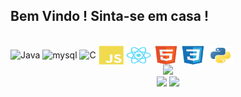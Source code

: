 
## Bem Vindo ! Sinta-se em casa ! 
<div style="display: inline_block"><br>
  <img align="center" alt="Java" heigh="30" width="40" src="https://cdn.jsdelivr.net/gh/devicons/devicon/icons/java/java-original.svg"/>
  <img align="center" alt="mysql" heighy-"30" width="40" src="https://cdn.jsdelivr.net/gh/devicons/devicon/icons/mysql/mysql-original.svg" >
  <img align="center" alt="C" height="30" width="40" src="https://cdn.jsdelivr.net/gh/devicons/devicon/icons/c/c-original.svg" >
  <img align="center" alt="Js" height="30" width="40" src="https://raw.githubusercontent.com/devicons/devicon/master/icons/javascript/javascript-plain.svg">
  <img align="center" alt="React" height="30" width="40" src="https://raw.githubusercontent.com/devicons/devicon/master/icons/react/react-original.svg">
  <img align="center" alt="HTML" height="30" width="40" src="https://raw.githubusercontent.com/devicons/devicon/master/icons/html5/html5-original.svg">
  <img align="center" alt="CSS" height="30" width="40" src="https://raw.githubusercontent.com/devicons/devicon/master/icons/css3/css3-original.svg">
  <img align="center" alt="Python" height="30" width="40" src="https://raw.githubusercontent.com/devicons/devicon/master/icons/python/python-original.svg">
  
  <div>
  
    
<div align="center">
  <a href="https://github.com/LudymilaAnaAmorim">
  <img height="170em" src="https://github-readme-stats.vercel.app/api?username=LudymilaAnaAmorimMartins&show_icons=true&theme=dark&include_all_commits=true&count_private=true">
   <!--**<img height="160em" src="https://github-readme-stats.vercel.app/api/top-langs/?username=LudymilaAnaAmorim&layout=compact&langs_count=7&theme=dark"/>-->

  <div> 
 <a href="https://instagram.com/ludymilaana" target="_blank"><img src="https://img.shields.io/badge/-Instagram-%23E4405F?style=for-the-badge&logo=instagram&logoColor=white" target="_blank"></a>
<a href = "mailto:ludymilaanaamorim@gmail.com"><img src="https://img.shields.io/badge/-Gmail-%23333?style=for-the-badge&logo=gmail&logoColor=red" target="_white"></a>
 
  </div>
  
 
<!--
*LudymilaAnaAmorim/ludymilaAnaAmorim* is a ✨ special ✨ repository because its `README.md` (this file) appears on your GitHub profile.
 
Here are some ideas to get you started:

- 🔭 I’m currently working on ...
- 🌱 I’m currently learning ...
- 👯 I’m looking to collaborate on ...
- 🤔 I’m looking for help with ...
- 💬 Ask me about ...
- 📫 How to reach me: ...
- 😄 Pronouns: ...
- ⚡ Fun fact: ...
-->
<!--
**LudymilaAnaAmorimMartins/LudymilaAnaAmorimMartins** is a ✨ _special_ ✨ repository because its `README.md` (this file) appears on your GitHub profile.

Here are some ideas to get you started:

- 🔭 I’m currently working on ...
- 🌱 I’m currently learning ...
- 👯 I’m looking to collaborate on ...
- 🤔 I’m looking for help with ...
- 💬 Ask me about ...
- 📫 How to reach me: ...
- 😄 Pronouns: ...
- ⚡ Fun fact: ...
-->
